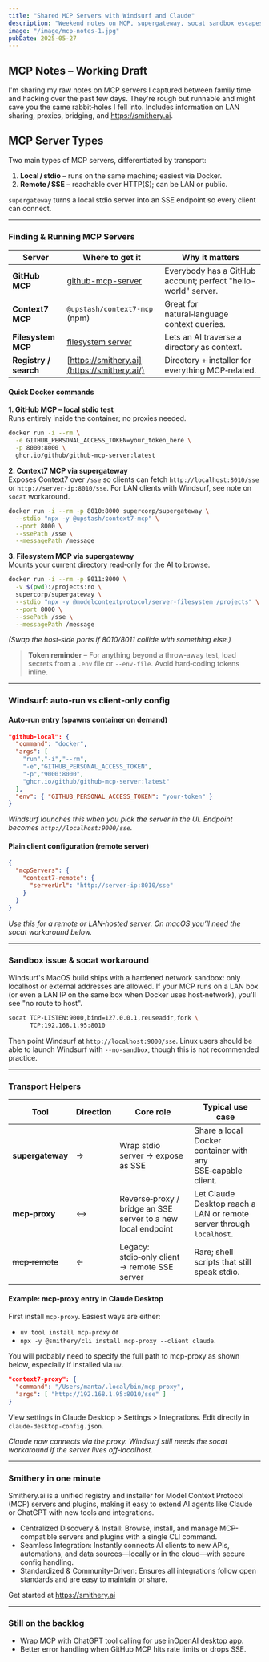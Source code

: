 ```yaml
---
title: "Shared MCP Servers with Windsurf and Claude"  
description: "Weekend notes on MCP, supergateway, socat sandbox escapes, and Smithery. Copy‑paste Docker commands included."  
image: "/image/mcp-notes-1.jpg"  
pubDate: 2025-05-27
---
```


## MCP Notes – Working Draft

I'm sharing my raw notes on MCP servers I captured between family time and hacking over the past few days. They're rough but runnable and might save you the same rabbit‑holes I fell into. Includes information on LAN sharing, proxies, bridging, and https://smithery.ai.

## MCP Server Types

Two main types of MCP servers, differentiated by transport:
1. **Local / stdio** – runs on the same machine; easiest via Docker.
2. **Remote / SSE** – reachable over HTTP(S); can be LAN or public.

`supergateway` turns a local stdio server into an SSE endpoint so every client can connect.

---

### Finding & Running MCP Servers

|Server|Where to get it|Why it matters|
|---|---|---|
|**GitHub MCP**|[github-mcp-server](https://github.com/github/github-mcp-server)|Everybody has a GitHub account; perfect "hello-world" server.|
|**Context7 MCP**|`@upstash/context7-mcp` (npm)|Great for natural‑language context queries.|
|**Filesystem MCP**|[filesystem server](https://github.com/modelcontextprotocol/servers/tree/HEAD/src/filesystem)|Lets an AI traverse a directory as context.|
|**Registry / search**|[https://smithery.ai](https://smithery.ai/)|Directory + installer for everything MCP‑related.|

#### Quick Docker commands

**1. GitHub MCP – local stdio test**  
Runs entirely inside the container; no proxies needed.

```sh
docker run -i --rm \
  -e GITHUB_PERSONAL_ACCESS_TOKEN=your_token_here \
  -p 8000:8000 \
  ghcr.io/github/github-mcp-server:latest
```


**2. Context7 MCP via supergateway**  
Exposes Context7 over `/sse` so clients can fetch `http://localhost:8010/sse` or `http://server-ip:8010/sse`.  For LAN clients with Windsurf, see note on `socat` workaround.

```sh
docker run -i --rm -p 8010:8000 supercorp/supergateway \
  --stdio "npx -y @upstash/context7-mcp" \
  --port 8000 \
  --ssePath /sse \
  --messagePath /message
```


**3. Filesystem MCP via supergateway**  
Mounts your current directory read‑only for the AI to browse.

```sh
docker run -i --rm -p 8011:8000 \
  -v $(pwd):/projects:ro \
  supercorp/supergateway \
  --stdio "npx -y @modelcontextprotocol/server-filesystem /projects" \
  --port 8000 \
  --ssePath /sse \
  --messagePath /message
```

_(Swap the host‑side ports if 8010/8011 collide with something else.)_

> **Token reminder** – For anything beyond a throw‑away test, load secrets from a `.env` file or `--env-file`. Avoid hard‑coding tokens inline.

---

### Windsurf: auto‑run vs client‑only config

#### Auto‑run entry (spawns container on demand)

```json
"github-local": {
  "command": "docker",
  "args": [
    "run","-i","--rm",
    "-e","GITHUB_PERSONAL_ACCESS_TOKEN",
    "-p","9000:8000",
    "ghcr.io/github/github-mcp-server:latest"
  ],
  "env": { "GITHUB_PERSONAL_ACCESS_TOKEN": "your-token" }
}
```

_Windsurf launches this when you pick the server in the UI. Endpoint becomes `http://localhost:9000/sse`._

#### Plain client configuration (remote server)

```json
{
  "mcpServers": {
    "context7-remote": {
      "serverUrl": "http://server-ip:8010/sse"
    }
  }
}
```

_Use this for a remote or LAN‑hosted server. On macOS you’ll need the socat workaround below._

---

### Sandbox issue & socat workaround

Windsurf's MacOS build ships with a hardened network sandbox: only localhost or external addresses are allowed. If your MCP runs on a LAN box (or even a LAN IP on the same box when Docker uses host‑network), you'll see "no route to host".

```sh
socat TCP-LISTEN:9000,bind=127.0.0.1,reuseaddr,fork \
      TCP:192.168.1.95:8010
```

Then point Windsurf at `http://localhost:9000/sse`. Linux users should be able to launch Windsurf with `--no-sandbox`, though this is not recommended practice.

---

### Transport Helpers

|Tool|Direction|Core role|Typical use case|
|---|---|---|---|
|**supergateway**|→|Wrap stdio server → expose as SSE|Share a local Docker container with any SSE‑capable client.|
|**mcp‑proxy**|↔|Reverse‑proxy / bridge an SSE server to a new local endpoint|Let Claude Desktop reach a LAN or remote server through `localhost`.|
|~~mcp‑remote~~|←|Legacy: stdio‑only client → remote SSE server|Rare; shell scripts that still speak stdio.|

#### Example: mcp‑proxy entry in Claude Desktop

First install `mcp-proxy`.  Easiest ways are either:
* `uv tool install mcp-proxy` or
* `npx -y @smithery/cli install mcp-proxy --client claude`.

You will probably need to specify the full path to mcp-proxy as shown below, especially if installed via `uv`.

```json
"context7-proxy": {
  "command": "/Users/manta/.local/bin/mcp-proxy",
  "args": [ "http://192.168.1.95:8010/sse" ]
}
```

View settings in Claude Desktop > Settings > Integrations.  Edit directly in `claude-desktop-config.json`.

_Claude now connects via the proxy. Windsurf still needs the socat workaround if the server lives off‑localhost._

---

### Smithery in one minute
Smithery.ai is a unified registry and installer for Model Context Protocol (MCP) servers and plugins, making it easy to extend AI agents like Claude or ChatGPT with new tools and integrations.

- Centralized Discovery & Install: Browse, install, and manage MCP-compatible servers and plugins with a single CLI command.
- Seamless Integration: Instantly connects AI clients to new APIs, automations, and data sources—locally or in the cloud—with secure config handling.
- Standardized & Community-Driven: Ensures all integrations follow open standards and are easy to maintain or share.

Get started at https://smithery.ai

---


### Still on the backlog
- Wrap MCP with ChatGPT tool calling for use inOpenAI desktop app.
- Better error handling when GitHub MCP hits rate limits or drops SSE.
    

